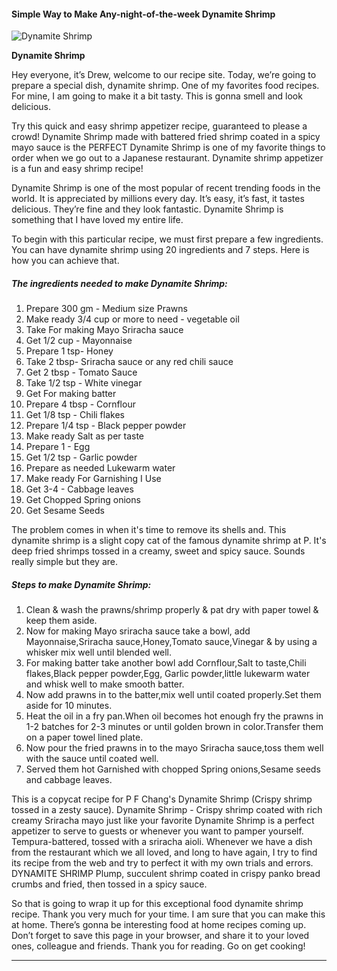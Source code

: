             

#### Simple Way to Make Any-night-of-the-week Dynamite Shrimp

![Dynamite Shrimp](https://img-global.cpcdn.com/recipes/a66ee5f940fa5bf8/751x532cq70/dynamite-shrimp-recipe-main-photo.jpg)

**Dynamite Shrimp**

Hey everyone, it’s Drew, welcome to our recipe site. Today, we’re going to prepare a special dish, dynamite shrimp. One of my favorites food recipes. For mine, I am going to make it a bit tasty. This is gonna smell and look delicious.

Try this quick and easy shrimp appetizer recipe, guaranteed to please a crowd! Dynamite Shrimp made with battered fried shrimp coated in a spicy mayo sauce is the PERFECT Dynamite Shrimp is one of my favorite things to order when we go out to a Japanese restaurant. Dynamite shrimp appetizer is a fun and easy shrimp recipe!

Dynamite Shrimp is one of the most popular of recent trending foods in the world. It is appreciated by millions every day. It’s easy, it’s fast, it tastes delicious. They’re fine and they look fantastic. Dynamite Shrimp is something that I have loved my entire life.

To begin with this particular recipe, we must first prepare a few ingredients. You can have dynamite shrimp using 20 ingredients and 7 steps. Here is how you can achieve that.

##### The ingredients needed to make Dynamite Shrimp:

1.  Prepare 300 gm - Medium size Prawns
2.  Make ready 3/4 cup or more to need - vegetable oil
3.  Take For making Mayo Sriracha sauce
4.  Get 1/2 cup - Mayonnaise
5.  Prepare 1 tsp- Honey
6.  Take 2 tbsp- Sriracha sauce or any red chili sauce
7.  Get 2 tbsp - Tomato Sauce
8.  Take 1/2 tsp - White vinegar
9.  Get For making batter
10.  Prepare 4 tbsp - Cornflour
11.  Get 1/8 tsp - Chili flakes
12.  Prepare 1/4 tsp - Black pepper powder
13.  Make ready Salt as per taste
14.  Prepare 1 - Egg
15.  Get 1/2 tsp - Garlic powder
16.  Prepare as needed Lukewarm water
17.  Make ready For Garnishing I Use
18.  Get 3-4 - Cabbage leaves
19.  Get Chopped Spring onions
20.  Get Sesame Seeds

The problem comes in when it's time to remove its shells and. This dynamite shrimp is a slight copy cat of the famous dynamite shrimp at P. It's deep fried shrimps tossed in a creamy, sweet and spicy sauce. Sounds really simple but they are.

##### Steps to make Dynamite Shrimp:

1.  Clean & wash the prawns/shrimp properly & pat dry with paper towel & keep them aside.
2.  Now for making Mayo sriracha sauce take a bowl, add Mayonnaise,Sriracha sauce,Honey,Tomato sauce,Vinegar & by using a whisker mix well until blended well.
3.  For making batter take another bowl add Cornflour,Salt to taste,Chili flakes,Black pepper powder,Egg, Garlic powder,little lukewarm water and whisk well to make smooth batter.
4.  Now add prawns in to the batter,mix well until coated properly.Set them aside for 10 minutes.
5.  Heat the oil in a fry pan.When oil becomes hot enough fry the prawns in 1-2 batches for 2-3 minutes or until golden brown in color.Transfer them on a paper towel lined plate.
6.  Now pour the fried prawns in to the mayo Sriracha sauce,toss them well with the sauce until coated well.
7.  Served them hot Garnished with chopped Spring onions,Sesame seeds and cabbage leaves.

This is a copycat recipe for P F Chang's Dynamite Shrimp (Crispy shrimp tossed in a zesty sauce). Dynamite Shrimp - Crispy shrimp coated with rich creamy Sriracha mayo just like your favorite Dynamite Shrimp is a perfect appetizer to serve to guests or whenever you want to pamper yourself. Tempura-battered, tossed with a sriracha aioli. Whenever we have a dish from the restaurant which we all loved, and long to have again, I try to find its recipe from the web and try to perfect it with my own trials and errors. DYNAMITE SHRIMP Plump, succulent shrimp coated in crispy panko bread crumbs and fried, then tossed in a spicy sauce.

So that is going to wrap it up for this exceptional food dynamite shrimp recipe. Thank you very much for your time. I am sure that you can make this at home. There’s gonna be interesting food at home recipes coming up. Don’t forget to save this page in your browser, and share it to your loved ones, colleague and friends. Thank you for reading. Go on get cooking!

* * *